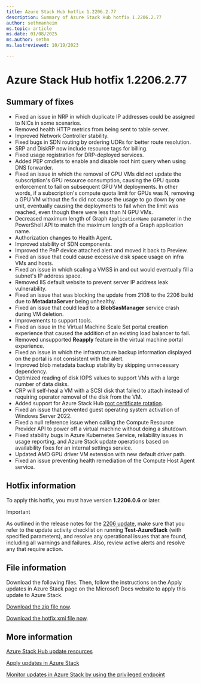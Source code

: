 ```yaml
---
title: Azure Stack Hub hotfix 1.2206.2.77
description: Summary of Azure Stack Hub hotfix 1.2206.2.77
author: sethmanheim
ms.topic: article
ms.date: 01/08/2025
ms.author: sethm
ms.lastreviewed: 10/19/2023

---
```


# Azure Stack Hub hotfix 1.2206.2.77

## Summary of fixes

- Fixed an issue in NRP in which duplicate IP addresses could be assigned to NICs in some scenarios.
- Removed health HTTP metrics from being sent to table server.
- Improved Network Controller stability.
- Fixed bugs in SDN routing by ordering UDRs for better route resolution.
- SRP and DiskRP now include resource tags for billing.
- Fixed usage registration for DRP-deployed services.
- Added PEP cmdlets to enable and disable root hint query when using DNS forwarder.
- Fixed an issue in which the removal of GPU VMs did not update the subscription's GPU resource consumption, causing the GPU quota enforcement to fail on subsequent GPU VM deployments. In other words, if a subscription's compute quota limit for GPUs was N, removing a GPU VM without the fix did not cause the usage to go down by one unit, eventually causing the deployments to fail when the limit was reached, even though there were less than N GPU VMs.
- Decreased maximum length of Graph `ApplicationName` parameter in the PowerShell API to match the maximum length of a Graph application name.
- Authorization changes to Health Agent.
- Improved stability of SDN components.
- Improved the PnP device attached alert and moved it back to Preview.
- Fixed an issue that could cause excessive disk space usage on infra VMs and hosts.
- Fixed an issue in which scaling a VMSS in and out would eventually fill a subnet's IP address space.
- Removed IIS default website to prevent server IP address leak vulnerability.
- Fixed an issue that was blocking the update from 2108 to the 2206 build due to **MetadataServer** being unhealthy.
- Fixed an issue that could lead to a **BlobSasManager** service crash during VM deletion.
- Improvements to support tools.
- Fixed an issue in the Virtual Machine Scale Set portal creation experience that caused the addition of an existing load balancer to fail.
- Removed unsupported **Reapply** feature in the virtual machine portal experience.
- Fixed an issue in which the infrastructure backup information displayed on the portal is not consistent with the alert.
- Improved blob metadata backup stability by skipping unnecessary dependency.
- Optimized reading of disk IOPS values to support VMs with a large number of data disks.
- CRP will self-heal a VM with a SCSI disk that failed to attach instead of requiring operator removal of the disk from the VM.
- Added support for Azure Stack Hub [root certificate rotation](azure-stack-rotate-secrets.md#rotate-internal-secrets).
- Fixed an issue that prevented guest operating system activation of Windows Server 2022.
- Fixed a null reference issue when calling the Compute Resource Provider API to power off a virtual machine without doing a shutdown.
- Fixed stability bugs in Azure Kubernetes Service, reliability issues in usage reporting, and Azure Stack update operations based on availability fixes for an internal settings service.
- Updated AMD GPU driver VM extension with new default driver path.
- Fixed an issue preventing health remediation of the Compute Host Agent service.

## Hotfix information

To apply this hotfix, you must have version **1.2206.0.6** or later.

> [!IMPORTANT]
> As outlined in the release notes for the [2206 update](release-notes.md?view=azs-2206&preserve-view=true), make sure that you refer to the update activity checklist on running **Test-AzureStack** (with specified parameters), and resolve any operational issues that are found, including all warnings and failures. Also, review active alerts and resolve any that require action.

## File information

Download the following files. Then, follow the instructions on the Apply updates in Azure Stack page on the Microsoft Docs website to apply this update to Azure Stack.

[Download the zip file now](https://azurestackhub.download.prss.microsoft.com/dbazure/download/MAS_ProdHotfix_1.2206.2.77/HotFix/AzS_Update_1.2206.2.77.zip).

[Download the hotfix xml file now](https://azurestackhub.download.prss.microsoft.com/dbazure/download/MAS_ProdHotfix_1.2206.2.77/HotFix/metadata.xml).

## More information

[Azure Stack Hub update resources](azure-stack-updates.md)

[Apply updates in Azure Stack](azure-stack-apply-updates.md)

[Monitor updates in Azure Stack by using the privileged endpoint](azure-stack-monitor-update.md)
